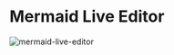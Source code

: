 # Mermaid Live Editor

![mermaid-live-editor](https://user-images.githubusercontent.com/72242664/229696399-999e8797-3919-4571-a01b-ff32502273f0.png)
